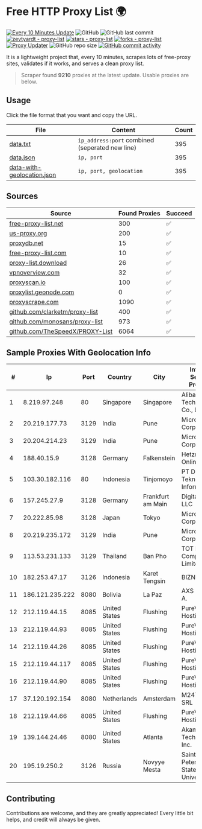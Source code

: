 
# Free HTTP Proxy List 🌍

[![Every 10 Minutes Update](https://github.com/mertguvencli/http-proxy-list/actions/workflows/main.yml/badge.svg?branch=main)](https://github.com/mertguvencli/http-proxy-list/actions/workflows/main.yml)
![GitHub](https://img.shields.io/github/license/mertguvencli/http-proxy-list)
![GitHub last commit](https://img.shields.io/github/last-commit/mertguvencli/http-proxy-list)
[![zevtyardt - proxy-list](https://img.shields.io/static/v1?label=zevtyardt&message=proxy-list&color=blue&logo=github)](https://github.com/zevtyardt/proxy-list "Go to GitHub repo")
[![stars - proxy-list](https://img.shields.io/github/stars/zevtyardt/proxy-list?style=social)](https://github.com/zevtyardt/proxy-list)
[![forks - proxy-list](https://img.shields.io/github/forks/zevtyardt/proxy-list?style=social)](https://github.com/zevtyardt/proxy-list)
[![Proxy Updater](https://github.com/zevtyardt/proxy-list/workflows/Proxy%20Updater/badge.svg)](https://github.com/zevtyardt/proxy-list/actions?query=workflow:"Proxy+Updater")
![GitHub repo size](https://img.shields.io/github/repo-size/zevtyardt/proxy-list)
[![GitHub commit activity](https://img.shields.io/github/commit-activity/m/zevtyardt/proxy-list?logo=commits)](https://github.com/zevtyardt/proxy-list/commits/main)

It is a lightweight project that, every 10 minutes, scrapes lots of free-proxy sites, validates if it works, and serves a clean proxy list.

> Scraper found **9210** proxies at the latest update. Usable proxies are below.

## Usage

Click the file format that you want and copy the URL.

|File|Content|Count|
|----|-------|-----|
|[data.txt](https://raw.githubusercontent.com/mertguvencli/http-proxy-list/main/proxy-list/data.txt)|`ip_address:port` combined (seperated new line)|395|
|[data.json](https://raw.githubusercontent.com/mertguvencli/http-proxy-list/main/proxy-list/data.json)|`ip, port`|395|
|[data-with-geolocation.json](https://raw.githubusercontent.com/mertguvencli/http-proxy-list/main/proxy-list/data-with-geolocation.json)|`ip, port, geolocation`|395|

## Sources

|Source|Found Proxies|Succeed|
|------|-------------|-------|
|[free-proxy-list.net](https://free-proxy-list.net)|300|✅|
|[us-proxy.org](https://www.us-proxy.org)|200|✅|
|[proxydb.net](http://proxydb.net)|15|✅|
|[free-proxy-list.com](https://free-proxy-list.com/?page=&port=&type%5B%5D=http&type%5B%5D=https&up_time=0&search=Search)|10|✅|
|[proxy-list.download](https://www.proxy-list.download/HTTP)|26|✅|
|[vpnoverview.com](https://vpnoverview.com/privacy/anonymous-browsing/free-proxy-servers)|32|✅|
|[proxyscan.io](https://www.proxyscan.io)|100|✅|
|[proxylist.geonode.com](https://proxylist.geonode.com/api/proxy-list?limit=300&page=1&sort_by=lastChecked&sort_type=desc&protocols=http,https)|0|✅|
|[proxyscrape.com](https://api.proxyscrape.com/v2/?request=displayproxies&protocol=http&timeout=10000&country=all&ssl=all&anonymity=all)|1090|✅|
|[github.com/clarketm/proxy-list](https://raw.githubusercontent.com/clarketm/proxy-list/master/proxy-list-raw.txt)|400|✅|
|[github.com/monosans/proxy-list](https://raw.githubusercontent.com/monosans/proxy-list/main/proxies/http.txt)|973|✅|
|[github.com/TheSpeedX/PROXY-List](https://raw.githubusercontent.com/TheSpeedX/PROXY-List/master/http.txt)|6064|✅|


## Sample Proxies With Geolocation Info

|#|Ip|Port|Country|City|Internet Service Provider|
|-|--|----|-------|----|-------------------------|
|1|8.219.97.248|80|Singapore|Singapore|Alibaba (US) Technology Co., Ltd.|
|2|20.219.177.73|3129|India|Pune|Microsoft Corporation|
|3|20.204.214.23|3129|India|Pune|Microsoft Corporation|
|4|188.40.15.9|3128|Germany|Falkenstein|Hetzner Online GmbH|
|5|103.30.182.116|80|Indonesia|Tinjomoyo|PT DES Teknologi Informasi|
|6|157.245.27.9|3128|Germany|Frankfurt am Main|DigitalOcean, LLC|
|7|20.222.85.98|3128|Japan|Tokyo|Microsoft Corporation|
|8|20.219.235.172|3129|India|Pune|Microsoft Corporation|
|9|113.53.231.133|3129|Thailand|Ban Pho|TOT Public Company Limited|
|10|182.253.47.17|3126|Indonesia|Karet Tengsin|BIZNET|
|11|186.121.235.222|8080|Bolivia|La Paz|AXS Bolivia S. A.|
|12|212.119.44.15|8085|United States|Flushing|PureVoltage Hosting Inc.|
|13|212.119.44.93|8085|United States|Flushing|PureVoltage Hosting Inc.|
|14|212.119.44.26|8085|United States|Flushing|PureVoltage Hosting Inc.|
|15|212.119.44.117|8085|United States|Flushing|PureVoltage Hosting Inc.|
|16|212.119.44.90|8085|United States|Flushing|PureVoltage Hosting Inc.|
|17|37.120.192.154|8080|Netherlands|Amsterdam|M247 Europe SRL|
|18|212.119.44.66|8085|United States|Flushing|PureVoltage Hosting Inc.|
|19|139.144.24.46|8080|United States|Atlanta|Akamai Technologies, Inc.|
|20|195.19.250.2|3126|Russia|Novyye Mesta|Saint Petersburg State University|



## Contributing

Contributions are welcome, and they are greatly appreciated! Every
little bit helps, and credit will always be given.

